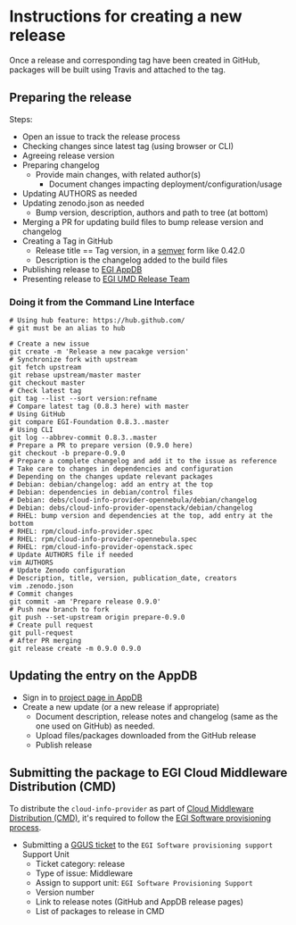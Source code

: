 # Instructions for creating a new release

Once a release and corresponding tag have been created in GitHub, packages will be
built using Travis and attached to the tag.

## Preparing the release

Steps:

* Open an issue to track the release process
* Checking changes since latest tag (using browser or CLI)
* Agreeing release version
* Preparing changelog
  * Provide main changes, with related author(s)
    * Document changes impacting deployment/configuration/usage
* Updating AUTHORS as needed
* Updating zenodo.json as needed
  * Bump version, description, authors and path to tree (at bottom)
* Merging a PR for updating build files to bump release version and changelog
* Creating a Tag in GitHub
  * Release title == Tag version, in a [semver](https://semver.org/) form like 0.42.0
  * Description is the changelog added to the build files
* Publishing release to [EGI AppDB](https://appdb.egi.eu/store/software/cloud.info.provider/releases)
* Presenting release to [EGI UMD Release Team](https://wiki.egi.eu/wiki/URT)

### Doing it from the Command Line Interface

```console
# Using hub feature: https://hub.github.com/
# git must be an alias to hub

# Create a new issue
git create -m 'Release a new pacakge version'
# Synchronize fork with upstream
git fetch upstream
git rebase upstream/master master
git checkout master
# Check latest tag
git tag --list --sort version:refname
# Compare latest tag (0.8.3 here) with master
# Using GitHub
git compare EGI-Foundation 0.8.3..master
# Using CLI
git log --abbrev-commit 0.8.3..master
# Prepare a PR to prepare version (0.9.0 here)
git checkout -b prepare-0.9.0
# Prepare a complete changelog and add it to the issue as reference
# Take care to changes in dependencies and configuration
# Depending on the changes update relevant packages
# Debian: debian/changelog: add an entry at the top
# Debian: dependencies in debian/control files
# Debian: debs/cloud-info-provider-opennebula/debian/changelog
# Debian: debs/cloud-info-provider-openstack/debian/changelog
# RHEL: bump version and dependencies at the top, add entry at the bottom
# RHEL: rpm/cloud-info-provider.spec
# RHEL: rpm/cloud-info-provider-opennebula.spec
# RHEL: rpm/cloud-info-provider-openstack.spec
# Update AUTHORS file if needed
vim AUTHORS
# Update Zenodo configuration
# Description, title, version, publication_date, creators
vim .zenodo.json
# Commit changes
git commit -am 'Prepare release 0.9.0'
# Push new branch to fork
git push --set-upstream origin prepare-0.9.0
# Create pull request
git pull-request
# After PR merging
git release create -m 0.9.0 0.9.0
```

## Updating the entry on the AppDB

* Sign in to [project page in AppDB](https://appdb.egi.eu/store/software/cloud.info.provider/releases/)
* Create a new update (or a new release if appropriate)
  * Document description, release notes and changelog (same as the one used on
    GitHub) as needed.
  * Upload files/packages downloaded from the GitHub release
  * Publish release

## Submitting the package to EGI Cloud Middleware Distribution (CMD)

To distribute the `cloud-info-provider` as part of [Cloud Middleware
Distribution (CMD)](https://wiki.egi.eu/wiki/EGI_Cloud_Middleware_Distribution),
it's required to follow the [EGI Software provisioning
process](https://wiki.egi.eu/wiki/EGI_Software_Provisioning).

* Submitting a [GGUS ticket](https://ggus.eu/?mode=ticket_submit) to the
  `EGI Software provisioning support` Support Unit
  * Ticket category: release
  * Type of issue: Middleware
  * Assign to support unit: `EGI Software Provisioning Support`
  * Version number
  * Link to release notes (GitHub and AppDB release pages)
  * List of packages to release in CMD
